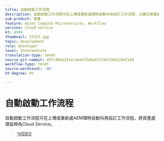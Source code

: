 ```yaml
---
title: 自動啟動工作流程
description: 自動啟動工作流程可在上傳或重新處理時自動叫用自訂工作流程，以擴充資產處理。
sub-product: 資產
feature: Asset Compute Microservices, Workflow
version: cloud-service
kt: 4994
thumbnail: 37323.jpg
topic: Development
role: Developer
level: Intermediate
translation-type: tm+mt
source-git-commit: d9714b9a291ec3ee5f3dba9723de72bb120d2149
workflow-type: tm+mt
source-wordcount: '46'
ht-degree: 4%

---
```



# 自動啟動工作流程

自動啟動工作流程可在上傳或重新處AEM理時自動叫用自訂工作流程，將資產處理延伸為Cloud Service。

>[!VIDEO](https://video.tv.adobe.com/v/37323/?quality=12&learn=on&hidetitle=true)
